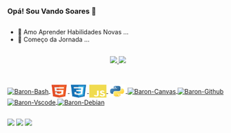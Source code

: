 ### Opá! Sou Vando Soares 👋

##
- 🔭 Amo Aprender Habilidades Novas ...
- 🌱 Começo da Jornada ...

##
<div align="center">
  <a href="https://github.com/Baron-root">
  <img height="180em" src="https://github-readme-stats.vercel.app/api?username=Baron-root&show_icons=true&theme=cobalt&include_all_commits=true&count_private=true"/>
  <img height="180em" src="https://github-readme-stats.vercel.app/api/top-langs/?username=Baron-root&layout=compact&langs_count=7&theme=cobalt"/>
</div>
 
  ##
  
<div style="display: inline_block"><br>
   <img align="center" alt="Baron-Bash" height="30" width="40" src="https://cdn.jsdelivr.net/gh/devicons/devicon/icons/bash/bash-original.svg" />
  <img align="center" alt="Baron-HTML" height="30" width="40" src="https://raw.githubusercontent.com/devicons/devicon/master/icons/html5/html5-original.svg">
  <img align="center" alt="Baron-CSS" height="30" width="40" src="https://raw.githubusercontent.com/devicons/devicon/master/icons/css3/css3-original.svg">
  <img align="center" alt="Baron-Js" height="30" width="40" src="https://raw.githubusercontent.com/devicons/devicon/master/icons/javascript/javascript-plain.svg">
  <img align="center" alt="Baron-Python" height="30" width="40" src="https://raw.githubusercontent.com/devicons/devicon/master/icons/python/python-original.svg">
  <img align="center" alt="Baron-Canvas" height="30" width="40" src="https://cdn.jsdelivr.net/gh/devicons/devicon/icons/canva/canva-original.svg" />
  <img align="center" alt="Baron-Github" height="30" width="40" src="https://cdn.jsdelivr.net/gh/devicons/devicon/icons/github/github-original-wordmark.svg" />
  <img align="center" alt="Baron-Vscode" height="30" width="40" src="https://cdn.jsdelivr.net/gh/devicons/devicon/icons/vscode/vscode-original.svg" />
  <img align="center" alt="Baron-Debian" height="30" width="40" src="https://cdn.jsdelivr.net/gh/devicons/devicon/icons/debian/debian-plain.svg" />

  



  </div>
  
  ##

<div> 
 
  <a href="https://www.instagram.com/soares.vando/" target="_blank"><img src="https://img.shields.io/badge/-Instagram-%23E4405F?style=for-the-badge&logo=instagram&logoColor=white" target="_blank"></a> 
  <a href = "mailto:vandosoaresdc@gmail.com"><img src="https://img.shields.io/badge/-Gmail-%23333?style=for-the-badge&logo=gmail&logoColor=white" target="_blank"></a>
  <a href="https://www.linkedin.com/in/vando-soares-825b01124/" target="_blank"><img src="https://img.shields.io/badge/-LinkedIn-%230077B5?style=for-the-badge&logo=linkedin&logoColor=white" target="_blank"></a> 
  
</div>



